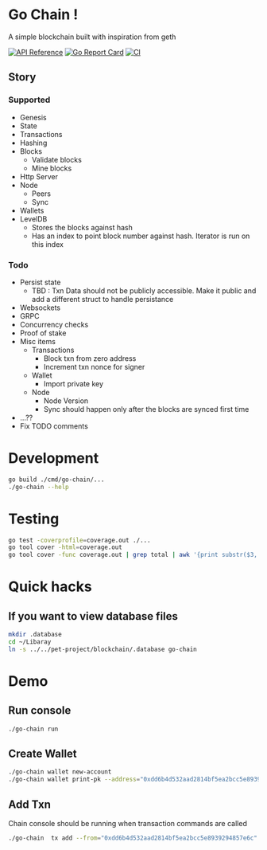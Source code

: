 # Go Chain !
A simple blockchain built with inspiration from geth

[![API Reference](
https://camo.githubusercontent.com/915b7be44ada53c290eb157634330494ebe3e30a/68747470733a2f2f676f646f632e6f72672f6769746875622e636f6d2f676f6c616e672f6764646f3f7374617475732e737667
)](https://pkg.go.dev/github.com/josetom/go-chain?tab=doc)
[![Go Report Card](https://goreportcard.com/badge/github.com/josetom/go-chain)](https://goreportcard.com/report/github.com/josetom/go-chain)
[![CI](https://github.com/josetom/go-chain/actions/workflows/ci.yml/badge.svg)](https://github.com/josetom/go-chain/actions/workflows/ci.yml)

## Story 
### Supported
- Genesis
- State
- Transactions
- Hashing
- Blocks
    - Validate blocks
    - Mine blocks
- Http Server
- Node
    - Peers
    - Sync
- Wallets
- LevelDB
    - Stores the blocks against hash
    - Has an index to point block number against hash. Iterator is run on this index
### Todo
- Persist state
    - TBD : Txn Data should not be publicly accessible. Make it public and add a different struct to handle persistance
- Websockets
- GRPC
- Concurrency checks
- Proof of stake
- Misc items
    - Transactions
        - Block txn from zero address
        - Increment txn nonce for signer
    - Wallet
        - Import private key
    - Node
        - Node Version
        - Sync should happen only after the blocks are synced first time
- ...??
- Fix TODO comments
# Development
```sh
go build ./cmd/go-chain/...
./go-chain --help
```

# Testing
```sh
go test -coverprofile=coverage.out ./...
go tool cover -html=coverage.out
go tool cover -func coverage.out | grep total | awk '{print substr($3, 1, length($3)-1)}'
```

# Quick hacks
## If you want to view database files
```sh
mkdir .database
cd ~/Libaray
ln -s ../../pet-project/blockchain/.database go-chain
```

# Demo
## Run console
```sh
./go-chain run
```
## Create Wallet
```sh
./go-chain wallet new-account
./go-chain wallet print-pk --address="0xdd6b4d532aad2814bf5ea2bcc5e8939294857e6c"
```
## Add Txn
Chain console should be running when transaction commands are called
```sh
./go-chain  tx add --from="0xdd6b4d532aad2814bf5ea2bcc5e8939294857e6c" --to="0x054b08ac0c3233efe965a6f24071de1353955e59" --value=50 --data="test"
```